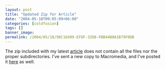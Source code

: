 ```yaml
---
layout: post
title: "Updated Zip for Article"
date: "2004-05-18T09:05:09+06:00"
categories: [coldfusion]
tags: []
banner_image: 
permalink: /2004/05/18/98C16499-EFDF-32D8-FBB44B0A1B79F0DB
---
```


The zip included with my latest <a href="http://www.macromedia.com/devnet/mx/coldfusion/articles/updating_legacy.html">article</a> does not contain all the files nor the proper subdirectories. I've sent a new copy to Macromedia, and I've posted it <a href="http://www.camdenfamily.com/morpheus/downloads/migrationarticle.zip">here</a> as well.